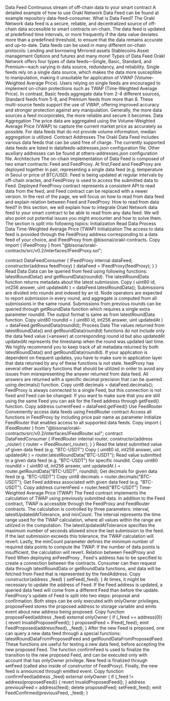 Data Feed
Continuous stream of off-chain data to your smart contract
A detailed example of how to use Orakl Network Data Feed can be found at example repository data-feed-consumer.
What is Data Feed?
The Orakl Network data feed is a secure, reliable, and decentralized source of off-chain data accessible to smart contracts on-chain. The data feed is updated at predefined time intervals, or more frequently if the data value deviates more than a predefined threshold, to ensure that the data remains accurate and up-to-date. Data feeds can be used in many different on-chain protocols:
Lending and borrowing
Mirrored assets
Stablecoins
Asset management
Options and futures
and many more!
Types of Data Feed 
Orakl Network offers four types of data feeds—Single, Basic, Standard, and Premium—each varying in data source, redundancy, and reliability. 
Single feeds rely on a single data source, which makes the data more susceptible to manipulation, making it unsuitable for application of VWAP (Volume-Weighted Average Price). Users relying on single feeds are encouraged to implement on-chain protections such as TWAP (Time-Weighted Average Price). 
In contrast, Basic feeds aggregate data from 2-4 different sources, Standard feeds from 5-8, and Premium feeds from more than 8. These multi-source feeds support the use of VWAP, offering improved accuracy and stronger protection against any manipulation. Generally, the more data sources a feed incorporates, the more reliable and secure it becomes.
Data Aggregation
The price data are aggregated using the Volume-Weighted Average Price (VWAP) to capture the current market price as accurately as possible. For data feeds that do not provide volume information, median aggregation is utilized.
Contract Addresses
The Orakl Data Feed includes various data feeds that can be used free of charge. The currently supported data feeds are listed in datafeeds-addresses.json configuration file. Other auxiliary addresses can be found at others-addresses.json configuration file.
Architecture
The on-chain implementation of Data Feed is composed of two smart contracts: Feed and FeedProxy. At first,Feed and FeedProxy are deployed together in pair, representing a single data feed (e.g. temperature in Seoul or price of BTC/USD). Feed is being updated at regular intervals by off-chain oracles, and FeedProxy is used to access the submitted data to Feed. Deployed FeedProxy contract represents a consistent API to read data from the feed, and Feed contract can be replaced with a newer version.
In the rest of the page, we will focus on how to read from data feed and explain relation between Feed and FeedProxy.
How to read from data feed?
In this section, we will explain how to integrate Orakl Network data feed to your smart contract to be able to read from any data feed. We will also point out potential issues you might encounter and how to solve them.
The section is split into following topics:
Initialization
Read Data
Process Data
Time-Weighted Average Price (TWAP)
Initialization
The access to data feed is provided through the FeedProxy address corresponding to a data feed of your choice, and IFeedProxy from @bisonai/orakl-contracts.
Copy
import { IFeedProxy } from "@bisonai/orakl-contracts/src/v0.2/interfaces/IFeedProxy.sol";

contract DataFeedConsumer {
    IFeedProxy internal dataFeed;
    constructor(address feedProxy) {
        dataFeed = IFeedProxy(feedProxy);
    }
}
Read Data
Data can be queried from feed using following functions: latestRoundData() and getRoundData(roundId).
The latestRoundData function returns metadata about the latest submission.
Copy
(
   uint80 id,
    int256 answer,
    uint updatedAt
) = dataFeed.latestRoundData();
Submissions are divided into rounds and indexed by an id. Node operators are expected to report submission in every round, and aggregate is computed from all submissions in the same round. Submissions from previous rounds can be queried through getRoundData function which requires a single extra parameter roundId. The output format is same as from latestRoundData function.
Copy
uint80 roundId =
(
    uint80 id,
    int256 answer,
    uint updatedAt
) = dataFeed.getRoundData(roundId);
Process Data
The values returned from latestRoundData() and getRoundData(roundId) functions do not include only the data feed value (=answer) at corresponding round id but also updatedAt
updatedAt represents the timestamp when the round was updated last time.
We highly recommend you to keep track of all metadata returned by both latestRoundData() and getRoundData(roundId). If your application is dependent on frequent updates, you have to make sure in application layer that data returned by any of these functions is not stale.
feedProxy has several other auxiliary functions that should be utilized in order to avoid any issues from misrepresenting the answer returned from data feed.
All answers are returned with a specific decimal precision that can be queried using decimals() function.
Copy
uint8 decimals = dataFeed.decimals();
FeedProxy is always connected to a single Feed, but this connection is not fixed and Feed can be changed. If you want to make sure that you are still using the same Feed you can ask for the Feed address through getFeed() function.
Copy
address currentFeed = dataFeed.getFeed()
Use FeedRouter
Conveniently access data feeds using FeedRouter contract
Access all functions in FeedProxy by including price pair name as parameter
Initialize FeedRouter that enables access to all supported data feeds.
Copy
import { IFeedRouter } from "@bisonai/orakl-contracts/src/v0.2/interfaces/IFeedRouter.sol";
contract DataFeedConsumer {
    IFeedRouter internal router;
    constructor(address _router) {
        router = IFeedRouter(_router);
    }
}
Read the latest submitted value of given data feed (e.g. "BTC-USDT")
Copy
(
   uint80 id,
    int256 answer,
    uint updatedAt
) = router.latestRoundData("BTC-USDT");
Read value submitted to a given data feed (e.g. "BTC-USDT") for specific roundId.
Copy
uint80 roundId =
(
    uint80 id,
    int256 answer,
    uint updatedAt
) = router.getRoundData("BTC-USDT", roundId);
Get decimals for given data feed (e.g. "BTC-USDT")
Copy
uint8 decimals = router.decimals("BTC-USDT");
Get Feed address associated with given data feed (e.g. "BTC-USDT").
Copy
address currentFeed = router.feed("BTC-USDT")
Time-Weighted Average Price (TWAP)
The Feed contract implements the calculation of TWAP using previously submitted data. In addition to the Feed contract, TWAP is accessible through the FeedProxy and FeedRouter contracts. The calculation is controlled by three parameters: interval, latestUpdatedAtTolerance, and minCount.
The interval represents the time range used for the TWAP calculation, where all values within the range are utilized in the computation.
The latestUpdatedAtTolerance specifies the maximum number of seconds allowed since the last submission to the feed. If the last submission exceeds this tolerance, the TWAP calculation will revert.
Lastly, the minCount parameter defines the minimum number of required data points to compute the TWAP. If the number of data points is insufficient, the calculation will revert.
Relation between FeedProxy and Feed
When deploying anFeedProxy , Feed's address has to be specified to create a connection between the contracts. Consumer can then request data through latestRoundData or getRoundData functions, and data will be fetched from Feed that is represented by the feedAddress.
Copy
constructor(address _feed) {
    setFeed(_feed);
}
At times, it might be necessary to update the address of Feed. If the Feed address is updated, a queried data feed will come from a different Feed than before the update. FeedProxy's update of Feed is split into two steps: proposal and confirmation. Both steps can be only executed with onlyOwner privileges.
proposeFeed stores the proposed address to storage variable and emits event about new address being proposed.
Copy
 function proposeFeed(address _feed) external onlyOwner {
        if (_feed == address(0)) {
            revert InvalidProposedFeed();
        }
        proposedFeed = IFeed(_feed);
        emit FeedProposed(address(feed), _feed);
    }
After the new Feed is proposed, one can query a new data feed through a special functions: latestRoundDataFromProposedFeed and getRoundDataFromProposedFeed. These functions are useful for testing a new data feed, before accepting the new proposed Feed.
The function confirmFeed is used to finalize the transition to the new proposed Feed, and can be executed only with account that has onlyOwner privilege. New feed is finalized through setFeed (called also inside of constructor of FeedProxy). Finally, the new feed is announced through emitted event.
Copy
function confirmFeed(address _feed) external onlyOwner {
        if (_feed != address(proposedFeed)) {
            revert InvalidProposedFeed();
        }
        address previousFeed = address(feed);
        delete proposedFeed;
        setFeed(_feed);
        emit FeedConfirmed(previousFeed, _feed);
    }